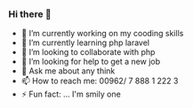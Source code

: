 ### Hi there 👋

- 🔭 I’m currently working on my cooding skills
- 🌱 I’m currently learning php laravel
- 👯 I’m looking to collaborate with php
- 🤔 I’m looking for help to get a new job
- 💬 Ask me about any think
- 📫 How to reach me: 00962/ 7 888 1 222 3
- ⚡ Fun fact: ... I'm smily one 


